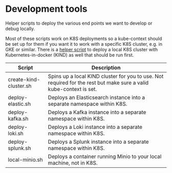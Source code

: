 # Development tools

Helper scripts to deploy the various end points we want to develop or debug locally.

Most of these scripts work on K8S deployments so a kube-context should be set up for them if you want it to work with a specific K8S cluster, e.g. in GKE or similar.
There is a [helper script](./create-kind-cluster.sh) to deploy a local K8S cluster with Kubernetes-in-docker (KIND) as well that should be run first.

| Script                | Description                                                                                                        |
|-----------------------|--------------------------------------------------------------------------------------------------------------------|
|create-kind-cluster.sh | Spins up a local KIND cluster for you to use. Not required for the rest but make sure a valid kube-context is set. |
|deploy-elastic.sh      | Deploys an Elasticsearch instance into a separate namespace within K8S.                                            |
|deploy-kafka.sh        | Deploys a Kafka instance into a separate namespace within K8S.                                                     |
|deploy-loki.sh         | Deploys a Loki instance into a separate namespace within K8S.                                                      |
|deploy-splunk.sh       | Deploys a Splunk instance into a separate namespace within K8S.                                                    |
|local-minio.sh         | Deploys a container running Minio to your local machine, not in K8S.                                               |
